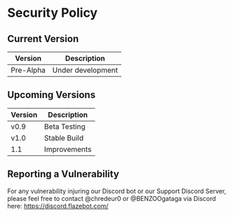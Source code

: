 # Security Policy

## Current Version

|Version|Description|
|-------|------------------|
|Pre-Alpha|Under development|

## Upcoming Versions

|Version|Description|
|-------|------------------|
|v0.9|Beta Testing|
|v1.0|Stable Build|
|1.1|Improvements|

## Reporting a Vulnerability

For any vulnerability injuring our Discord bot or our Support Discord Server, please feel free to contact @chredeur0 or @BENZOOgataga via Discord here: https://discord.flazebot.com/

